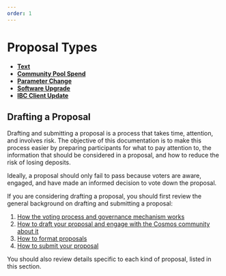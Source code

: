 ```yaml
---
order: 1
---
```


# Proposal Types

- [**Text**](../proposal-types/text-prop.md)
- [**Community Pool Spend**](../proposal-types/community-pool-spend.md)
- [**Parameter Change**](../proposal-types/param-change.md)
- [**Software Upgrade**](../proposal-types/software-upgrade.md)
- [**IBC Client Update**](https://ibc.cosmos.network/v7/ibc/proposals)

## Drafting a Proposal

Drafting and submitting a proposal is a process that takes time, attention, and involves risk. The objective of this documentation is to make this process easier by preparing participants for what to pay attention to, the information that should be considered in a proposal, and how to reduce the risk of losing deposits. 

Ideally, a proposal should only fail to pass because voters are aware, engaged, and have made an informed decision to vote down the proposal. 

If you are considering drafting a proposal, you should first review the general background on drafting and submitting a proposal:

1. [How the voting process and governance mechanism works](../process.md)
1. [How to draft your proposal and engage with the Cosmos community about it](../best-practices.md)
1. [How to format proposals](../formatting.md)
1. [How to submit your proposal](../submitting.md)

You should also review details specific to each kind of proposal, listed in this section.
